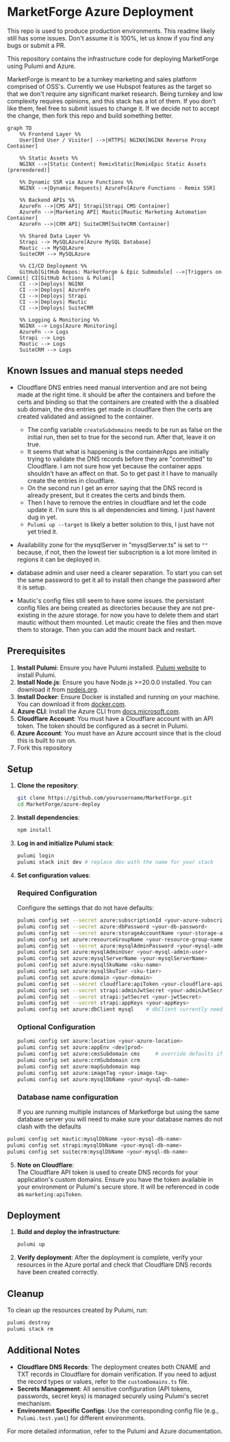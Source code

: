 # MarketForge Azure Deployment

This repo is used to produce production environments. This readme likely still has some issues. Don't assume it is 100%, let us know if you find any bugs or submit a PR.

This repository contains the infrastructure code for deploying MarketForge using Pulumi and Azure.

MarketForge is meant to be a turnkey marketing and sales platform comprised of OSS's. Currently we use Hubspot features as the target so that we don't require any significant market research. Being turnkey and low complexity requires opinions, and this stack has a lot of them. If you don't like them, feel free to submit issues to change it. If we decide not to accept the change, then fork this repo and build something better.

```mermaid
graph TD
    %% Frontend Layer %%
    User[End User / Visitor] -->|HTTPS| NGINX[NGINX Reverse Proxy Container]
    
    %% Static Assets %%
    NGINX -->|Static Content| RemixStatic[RemixEpic Static Assets (prerendered)]

    %% Dynamic SSR via Azure Functions %%
    NGINX -->|Dynamic Requests| AzureFn[Azure Functions - Remix SSR]

    %% Backend APIs %%
    AzureFn -->|CMS API| Strapi[Strapi CMS Container]
    AzureFn -->|Marketing API| Mautic[Mautic Marketing Automation Container]
    AzureFn -->|CRM API| SuiteCRM[SuiteCRM Container]

    %% Shared Data Layer %%
    Strapi --> MySQLAzure[Azure MySQL Database]
    Mautic --> MySQLAzure
    SuiteCRM --> MySQLAzure

    %% CI/CD Deployment %%
    GitHub[GitHub Repos: MarketForge & Epic Submodule] -->|Triggers on Commit| CI[GitHub Actions & Pulumi]
    CI -->|Deploys| NGINX
    CI -->|Deploys| AzureFn
    CI -->|Deploys| Strapi
    CI -->|Deploys| Mautic
    CI -->|Deploys| SuiteCRM

    %% Logging & Monitoring %%
    NGINX --> Logs[Azure Monitoring]
    AzureFn --> Logs
    Strapi --> Logs
    Mautic --> Logs
    SuiteCRM --> Logs
```

## Known Issues and manual steps needed

* Cloudflare DNS entries need manual intervention and are not being made at the right time. it should be after the containers and before the certs and binding so that the containers are created with the a disabled sub domain, the dns entries get made in cloudflare then the certs are created validated and assigned to the container.

  * The config variable `createSubdomains` needs to be run as false on the initial run, then set to true for the second run. After that, leave it on true.
  * It seems that what is happening is the containerApps are initially trying to validate the DNS records before they are "committed" to Cloudflare. I am not sure how yet because the container apps shouldn't have an affect on that. So to get past it I have to manually create the entries in cloudflare. 
  * On the second run I get an error saying that the DNS record is already present, but it creates the certs and binds them. 
  * Then I have to remove the entries in cloudflare and let the code update it. I'm sure this is all dependencies and timing. I just havent dug in yet.
  * `Pulumi up --target` is likely a better solution to this, I just have not yet tried it.
* Availability zone for the mysqlServer in "mysqlServer.ts" is set to `""` because, if not, then the lowest tier subscription is a lot more limited in regions it can be deployed in.
* database admin and user need a clearer separation. To start you can set the same password to get it all to install then change the password after it is setup.
* Mautic's config files still seem to have some issues. the persistant config files are being created as directories because they are not pre-existing in the azure storage. for now you have to delete them and start mautic without them mounted. Let mautic create the files and then move them to storage. Then you can add the mount back and restart.

## Prerequisites
 <!--- TODO: change versions to update automatically. Create a readme template and then use the sed github action to update the readme. --->

1. **Install Pulumi**: Ensure you have Pulumi installed. [Pulumi website](https://www.pulumi.com/docs/get-started/install/) to install Pulumi.
2. **Install Node.js**: Ensure you have Node.js >=20.0.0 installed.  You can download it from [nodejs.org](https://nodejs.org/).
3. **Install Docker**: Ensure Docker is installed and running on your machine. You can download it from [docker.com](https://www.docker.com/).
4. **Azure CLI**: Install the Azure CLI from [docs.microsoft.com](https://docs.microsoft.com/en-us/cli/azure/install-azure-cli).
5. **Cloudflare Account**: You must have a Cloudflare account with an API token. The token should be configured as a secret in Pulumi.
6. **Azure Account**: You must have an Azure account since that is the cloud this is built to run on.
7. Fork this repository

## Setup

1. **Clone the repository**:
    ```sh
    git clone https://github.com/yourusername/MarketForge.git
    cd MarketForge/azure-deploy
    ```

2. **Install dependencies**:
    ```sh
    npm install
    ```

3. **Log in and initialize Pulumi stack**:
    ```sh
    pulumi login
    pulumi stack init dev # replace dev with the name for your stack
    ```

4. **Set configuration values**:

   ### Required Configuration
   Configure the settings that do not have defaults:
    ```sh
    pulumi config set --secret azure:subscriptionId <your-azure-subscription-id>
    pulumi config set --secret azure:dbPassword <your-db-password>
    pulumi config set --secret azure:storageAccountName <your-storage-account-name>
    pulumi config set azure:resourceGroupName <your-resource-group-name>
    pulumi config set --secret azure:mysqlAdminPassword <your-mysql-admin-password>
    pulumi config set azure:mysqlAdminUser <your-mysql-admin-user>
    pulumi config set azure:mysqlServerName <your-mysqlServerName>
    pulumi config set azure:mysqlSkuName <sku-name>
    pulumi config set azure:mysqlSkuTier <sku-tier>
    pulumi config set azure:domain <your-domain> 
    pulumi config set --secret cloudflare:apiToken <your-cloudflare-api-token>
    pulumi config set --secret strapi:adminJwtSecret <your-adminJwtSecret>
    pulumi config set --secret strapi:jwtSecret <your-jwtSecret>
    pulumi config set --secret strapi:appKeys <your-appKeys>
    pulumi config set azure:dbClient mysql    # dbClient currently needs to be mysql changing this shouldn't be much it just needs the right drives to be installed. 
    ```

   ### Optional Configuration

   ```sh
   pulumi config set azure:location <your-azure-location>
   pulumi config set azure:appEnv <dev|prod>
   pulumi config set azure:cmsSubdomain cms     # override defaults if needed
   pulumi config set azure:crmSubdomain crm
   pulumi config set azure:mapSubdomain map
   pulumi config set azure:imageTag <your-image-tag>
   pulumi config set azure:mysqlDbName <your-mysql-db-name>
   ```

   ### Database name configuration

   If you are running multiple instances of Marketforge but using the same database server you will need to make sure your database names do not clash with the defaults
<!--- TODO: Make these configurations the where DB's can get thier names --->

   ```sh
   pulumi config set mautic:mysqlDbName <your-mysql-db-name>
   pulumi config set strapi:mysqlDbName <your-mysql-db-name>
   pulumi config set suitecrm:mysqlDbName <your-mysql-db-name>
   ```

5. **Note on Cloudflare**:  
   The Cloudflare API token is used to create DNS records for your application's custom domains. Ensure you have the token available in your environment or Pulumi's secure store. It will be referenced in code as `marketing:apiToken`.

## Deployment

1. **Build and deploy the infrastructure**:
    ```sh
    pulumi up
    ```

2. **Verify deployment**:
    After the deployment is complete, verify your resources in the Azure portal and check that Cloudflare DNS records have been created correctly.

## Cleanup

To clean up the resources created by Pulumi, run:
```sh
pulumi destroy
pulumi stack rm
```

## Additional Notes

- **Cloudflare DNS Records**: The deployment creates both CNAME and TXT records in Cloudflare for domain verification. If you need to adjust the record types or values, refer to the `customDomains.ts` file.
- **Secrets Management**: All sensitive configuration (API tokens, passwords, secret keys) is managed securely using Pulumi's secret mechanism.
- **Environment Specific Configs**: Use the corresponding config file (e.g., `Pulumi.test.yaml`) for different environments.

For more detailed information, refer to the Pulumi and Azure documentation.
